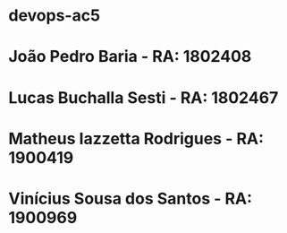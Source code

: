 # devops-ac5

# João Pedro Baria - RA: 1802408
# Lucas Buchalla Sesti - RA: 1802467
# Matheus Iazzetta Rodrigues - RA: 1900419
# Vinícius Sousa dos Santos - RA: 1900969
